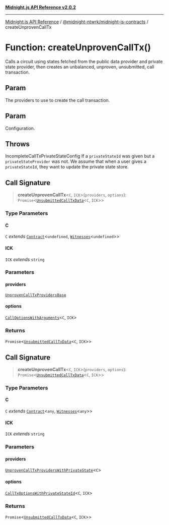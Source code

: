 [**Midnight.js API Reference v2.0.2**](../../../README.md)

***

[Midnight.js API Reference](../../../packages.md) / [@midnight-ntwrk/midnight-js-contracts](../README.md) / createUnprovenCallTx

# Function: createUnprovenCallTx()

Calls a circuit using states fetched from the public data provider and private state
provider, then creates an unbalanced, unproven, unsubmitted, call transaction.

## Param

The providers to use to create the call transaction.

## Param

Configuration.

## Throws

IncompleteCallTxPrivateStateConfig If a `privateStateId` was given but a `privateStateProvider`
                                          was not. We assume that when a user gives a `privateStateId`,
                                          they want to update the private state store.

## Call Signature

> **createUnprovenCallTx**\<`C`, `ICK`\>(`providers`, `options`): `Promise`\<[`UnsubmittedCallTxData`](../type-aliases/UnsubmittedCallTxData.md)\<`C`, `ICK`\>\>

### Type Parameters

#### C

`C` *extends* [`Contract`](../../midnight-js-types/interfaces/Contract.md)\<`undefined`, [`Witnesses`](../../midnight-js-types/type-aliases/Witnesses.md)\<`undefined`\>\>

#### ICK

`ICK` *extends* `string`

### Parameters

#### providers

[`UnprovenCallTxProvidersBase`](../type-aliases/UnprovenCallTxProvidersBase.md)

#### options

[`CallOptionsWithArguments`](../type-aliases/CallOptionsWithArguments.md)\<`C`, `ICK`\>

### Returns

`Promise`\<[`UnsubmittedCallTxData`](../type-aliases/UnsubmittedCallTxData.md)\<`C`, `ICK`\>\>

## Call Signature

> **createUnprovenCallTx**\<`C`, `ICK`\>(`providers`, `options`): `Promise`\<[`UnsubmittedCallTxData`](../type-aliases/UnsubmittedCallTxData.md)\<`C`, `ICK`\>\>

### Type Parameters

#### C

`C` *extends* [`Contract`](../../midnight-js-types/interfaces/Contract.md)\<`any`, [`Witnesses`](../../midnight-js-types/type-aliases/Witnesses.md)\<`any`\>\>

#### ICK

`ICK` *extends* `string`

### Parameters

#### providers

[`UnprovenCallTxProvidersWithPrivateState`](../type-aliases/UnprovenCallTxProvidersWithPrivateState.md)\<`C`\>

#### options

[`CallTxOptionsWithPrivateStateId`](../type-aliases/CallTxOptionsWithPrivateStateId.md)\<`C`, `ICK`\>

### Returns

`Promise`\<[`UnsubmittedCallTxData`](../type-aliases/UnsubmittedCallTxData.md)\<`C`, `ICK`\>\>
